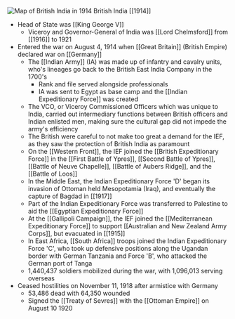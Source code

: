 
![Map of British India in 1914](https://nzhistory.govt.nz/files/styles/fullsize/public/India_1000.jpg?itok=ZmvLV_4P)
British India [[1914]]

- Head of State was [[King George V]]
	- Viceroy and Governor-General of India was [[Lord Chelmsford]] from [[1916]] to 1921
- Entered the war on August 4, 1914 when [[Great Britain]] (British Empire) declared war on [[Germany]]
	- The [[Indian Army]] (IA) was made up of infantry and cavalry units, who's lineages go back to the British East India Company in the 1700's
		- Rank and file served alongside professionals
		- IA was sent to Egypt as base camp and the [[Indian Expeditionary Force]] was created
	- The VCO, or Viceroy Commissioned Officers which was unique to India, carried out intermediary functions between British officers and Indian enlisted men, making sure the cultural gap did not impede the army's efficiency
	- The British were careful to not make too great a demand for the IEF, as they saw the protection of British India as paramount
	- On the [[Western Front]], the IEF joined the [[British Expeditionary Force]] in the [[First Battle of Ypres]], [[Second Battle of Ypres]], [[Battle of Neuve Chapelle]], [[Battle of Aubers Ridge]], and the [[Battle of Loos]]
	- In the Middle East, the Indian Expeditionary Force 'D' began its invasion of Ottoman held Mesopotamia (Iraq), and eventually the capture of Bagdad in [[1917]]
	- Part of the Indian Expeditionary Force was transferred to Palestine to aid the [[Egyptian Expeditionary Force]]
	- At the [[Gallipoli Campaign]], the IEF joined the [[Mediterranean Expeditionary Force]] to support [[Australian and New Zealand Army Corps]], but evacuated in [[1915]]
	- In East Africa, [[South Africa]] troops joined the Indian Expeditionary Force 'C', who took up defensive positions along the Ugandan border with German Tanzania and Force 'B', who attacked the German port of Tanga
	- 1,440,437 soldiers mobilized during the war, with 1,096,013 serving overseas
- Ceased hostilities on November 11, 1918 after armistice with Germany
	- 53,486 dead with 64,350 wounded
	-  Signed the [[Treaty of Sevres]] with the [[Ottoman Empire]] on August 10 1920